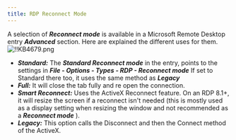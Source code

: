 ```yaml
---
title: RDP Reconnect Mode
---
```

A selection of ***Reconnect mode*** is available in a Microsoft Remote Desktop entry ***Advanced*** section. Here are explained the different uses for them.  
![!!KB4679.png](https://webdevolutions.azureedge.net/docs/en/kb/KB4679.png)
* ***Standard:*** The ***Standard Reconnect mode*** in the entry, points to the settings in ***File - Options - Types - RDP - Reconnect mode*** If set to Standard there too, it uses the same method as ***Legacy***
* ***Full:*** It will close the tab fully and re open the connection.
* ***Smart Reconnect:*** Uses the ActiveX Reconnect feature. On an RDP 8.1+, it will resize the screen if a reconnect isn't needed (this is mostly used as a display setting when resizing the window and not recommended as a ***Reconnect mode*** ).
* ***Legacy:*** This option calls the Disconnect and then the Connect method of the ActiveX.
